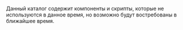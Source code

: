 Данный каталог содержит компоненты и скрипты, которые не используются в данное время, но возможно будут востребованы в ближайшее время.